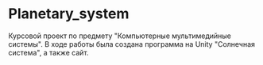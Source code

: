 # Planetary_system
Курсовой проект по предмету "Компьютерные мультимедийные системы".
В ходе работы была создана программа на Unity "Солнечная система", а также сайт.
